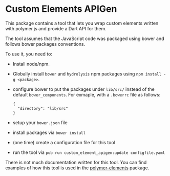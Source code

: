 # Custom Elements APIGen

This package contains a tool that lets you wrap custom elements written with
polymer.js and provide a Dart API for them.

The tool assumes that the JavaScript code was packaged using bower and follows
bower packages conventions.

To use it, you need to:
  * Install node/npm.
  * Globally install `bower` and `hydrolysis` npm packages using
    `npm install -g <package>`.
  * configure bower to put the packages under `lib/src/` instead of the default
    `bower_components`. For exmaple, with a `.bowerrc` file as follows:

        {
          "directory": "lib/src"
        }

  * setup your `bower.json` file
  * install packages via `bower install`
  * (one time) create a configuration file for this tool
  * run the tool via `pub run custom_element_apigen:update configfile.yaml`

There is not much documentation written for this tool. You can find examples of
how this tool is used in the [polymer-elements][1] package.

[1]: https://github.com/dart-lang/polymer-elements/
